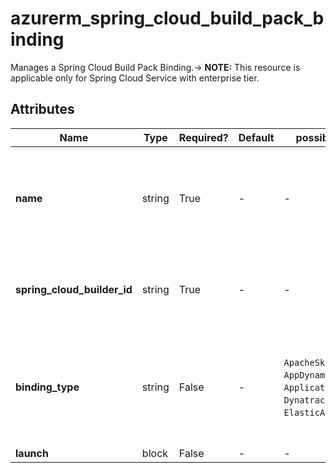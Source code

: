 # azurerm_spring_cloud_build_pack_binding

Manages a Spring Cloud Build Pack Binding.-> **NOTE:** This resource is applicable only for Spring Cloud Service with enterprise tier.

## Attributes

| Name | Type | Required? | Default  | possible values | Description |
| ---- | ---- | --------- | -------- | ----------- | ----------- |
| **name** | string | True | -  |  -  | The name which should be used for this Spring Cloud Build Pack Binding. Changing this forces a new Spring Cloud Build Pack Binding to be created. | 
| **spring_cloud_builder_id** | string | True | -  |  -  | The ID of the Spring Cloud Builder. Changing this forces a new Spring Cloud Build Pack Binding to be created. | 
| **binding_type** | string | False | -  |  `ApacheSkyWalking`, `AppDynamics`, `ApplicationInsights`, `Dynatrace`, `ElasticAPM`, `NewRelic`  | Specifies the Build Pack Binding Type. Allowed values are `ApacheSkyWalking`, `AppDynamics`, `ApplicationInsights`, `Dynatrace`, `ElasticAPM` and `NewRelic`. | 
| **launch** | block | False | -  |  -  | A `launch` block. | 

